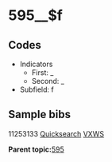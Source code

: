 # 595\_\_$f

## Codes

-   Indicators
    -   First: \_
    -   Second: \_
-   Subfield: f

## Sample bibs

11253133 [Quicksearch](https://search.library.yale.edu/catalog/11253133) [VXWS](http://prodorbis.library.yale.edu:7014/vxws/GetHoldingsService?bibId=11253133)

**Parent topic:**[595](../../tags/595/595.md)

